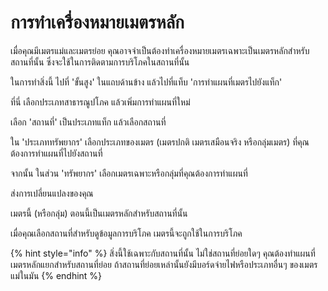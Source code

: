 # การทำเครื่องหมายเมตรหลัก

เมื่อคุณมีเมตรแม่และเมตรย่อย คุณอาจจำเป็นต้องทำเครื่องหมายเมตรเฉพาะเป็นเมตรหลักสำหรับสถานที่นั้น ซึ่งจะใช้ในการติดตามการบริโภคในสถานที่นั้น

ในการทำสิ่งนี้ ไปที่ 'ขั้นสูง' ในแถบด้านข้าง แล้วไปที่แท็บ 'การทำแผนที่เมตรไปยังแท็ก'

ที่นี่ เลือกประเภทสาธารณูปโภค แล้วเพิ่มการทำแผนที่ใหม่

เลือก 'สถานที่' เป็นประเภทแท็ก แล้วเลือกสถานที่

ใน 'ประเภททรัพยากร' เลือกประเภทของเมตร (เมตรปกติ เมตรเสมือนจริง หรือกลุ่มเมตร) ที่คุณต้องการทำแผนที่ไปยังสถานที่

จากนั้น ในส่วน 'ทรัพยากร' เลือกเมตรเฉพาะหรือกลุ่มที่คุณต้องการทำแผนที่

ส่งการเปลี่ยนแปลงของคุณ

เมตรนี้ (หรือกลุ่ม) ตอนนี้เป็นเมตรหลักสำหรับสถานที่นั้น

เมื่อคุณเลือกสถานที่สำหรับดูข้อมูลการบริโภค เมตรนี้จะถูกใช้ในการบริโภค

{% hint style="info" %}
สิ่งนี้ใช้เฉพาะกับสถานที่นั้น ไม่ใช่สถานที่ย่อยใดๆ คุณต้องทำแผนที่เมตรหลักแยกสำหรับสถานที่ย่อย ถ้าสถานที่ย่อยเหล่านั้นยังมีบอร์ดจ่ายไฟหรือประเภทอื่นๆ ของเมตรแม่ในมัน
{% endhint %}